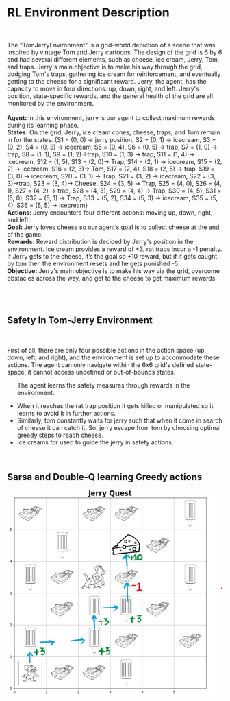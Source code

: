 <h1>RL Environment Description</h1>
</br>
<p>The “TomJerryEnvironment” is a grid-world depiction of a scene that was inspired by 
vintage Tom and Jerry cartoons. The design of the grid is 6 by 6 and had several different 
elements, such as cheese, ice cream, Jerry, Tom, and traps. Jerry's main objective is to make 
his way through the grid, dodging Tom's traps, gathering ice cream for reinforcement, and 
eventually getting to the cheese for a significant reward. Jerry, the agent, has the capacity to 
move in four directions: up, down, right, and left. Jerry's position, state-specific rewards, 
and the general health of the grid are all monitored by the environment. 
</br> 
</br>
<b>Agent: </b>In this environment, jerry is our agent to collect maximum rewards during its 
learning phase. 
</br>
<b>States:</b> On the grid, Jerry, ice cream cones, cheese, traps, and Tom remain in for the states.  
{S1 = (0, 0) -> jerry position, S2 = (0, 1) -> icecream, S3 = (0, 2), S4 = (0, 3) -> icecream, 
S5 = (0, 4), S6 = (0, 5) -> trap, S7 = (1, 0) -> trap, S8 = (1, 1), S9 = (1, 2)->trap,  
S10 = (1, 3) -> trap, S11 = (1, 4) -> icecream, S12 = (1, 5), S13 = (2, 0)-> Trap,  
S14 = (2, 1) -> icecream, S15 = (2, 2) -> icecream, S16 = (2, 3)-> Tom, S17 = (2, 4),  
S18 = (2, 5) -> trap, S19 = (3, 0) -> icecream, S20 = (3, 1) -> Trap, S21 = (3, 2) -> 
icecream, S22 = (3, 3)->trap, S23 = (3, 4)-> Cheese, S24 = (3, 5) -> Trap, S25 = (4, 0), S26 = (4, 1),  
S27 = (4, 2) -> trap, S28 = (4, 3), S29 = (4, 4) -> Trap, S30 = (4, 5), S31 = (5, 0), S32 = 
(5, 1) -> Trap, S33 = (5, 2), S34 = (5, 3) -> icecream, S35 = (5, 4), S36 = (5, 5) -> icecream} 
</br>
<b>Actions: </b>Jerry encounters four different actions: moving up, down, right, and left.  
</br>
<b>Goal: </b>Jerry loves cheese so our agent’s goal is to collect cheese at the end of the game. 
</br>
<b>Rewards:</b> Reward distribution is decided by Jerry's position in the environment. Ice cream 
provides a reward of +3, rat traps incur a -1 penalty. If Jerry gets to the cheese, it’s the goal 
so +10 reward, but if it gets caught by tom then the environment resets and he gets punished -5.  
</br>
<b>Objective: </b>Jerry's main objective is to make his way via the grid, overcome obstacles across 
the way, and get to the cheese to get maximum rewards.</p>
</br>
</br>
<h2>Safety In Tom-Jerry Environment</h2>
</br>
<p>First of all, there are only four possible actions in the action space (up, down, left, and right), 
and the environment is set up to accommodate these actions. The agent can only navigate 
within the 6x6 grid's defined state-space; it cannot access undefined or out-of-bounds states.</p>
<ul> 

<p>The agent learns the safety measures through rewards in the environment:</p>
    <li>When it reaches the rat trap position it gets killed or manipulated so it learns to avoid it 
in further actions.</li>
    <li>Similarly, tom constantly waits for jerry such that when it come in search of cheese it 
can catch it. So, jerry escape from tom by choosing optimal greedy steps to reach cheese.</li>
    <li>Ice creams for used to guide the jerry in safety actions.</li>
  </ul>
</br>
<h2>Sarsa and Double-Q learning Greedy actions</h2>
<img src= "\greedy.png" alt = "Greedy actions">

